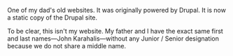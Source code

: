 One of my dad's old websites. It was originally powered by Drupal. It is now a
static copy of the Drupal site.

To be clear, this isn't my website. My father and I have the exact same first
and last names&mdash;John Karahalis&mdash;without any Junior / Senior
designation because we do not share a middle name.
